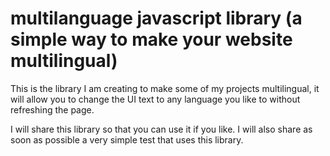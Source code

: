 # multilanguage javascript library (a simple way to make your website multilingual)

This is the library I am creating to make some of my projects multilingual, it will allow you to change the UI text to any language you like to without refreshing the page. 

I will share this library so that you can use it if you like. I will also share as soon as possible a very simple test that uses this library.